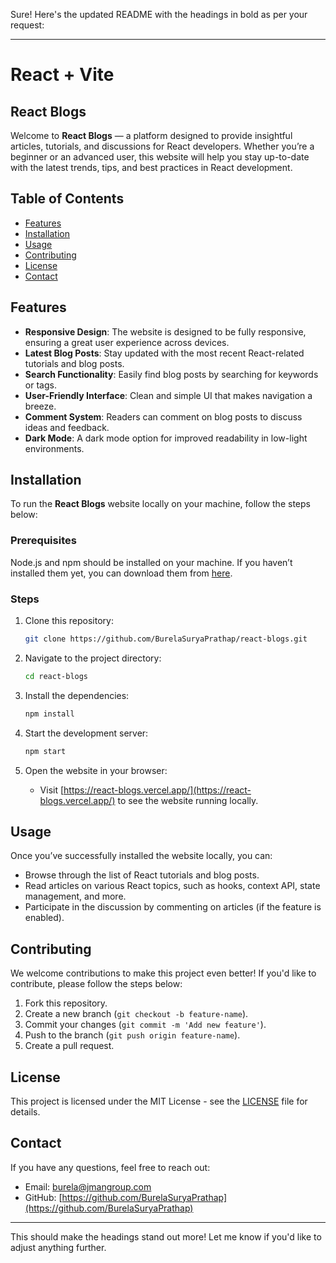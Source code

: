 Sure! Here's the updated README with the headings in bold as per your request:

---

# **React + Vite**

## **React Blogs**

Welcome to **React Blogs** — a platform designed to provide insightful articles, tutorials, and discussions for React developers. Whether you’re a beginner or an advanced user, this website will help you stay up-to-date with the latest trends, tips, and best practices in React development.

## **Table of Contents**
- [Features](#features)
- [Installation](#installation)
- [Usage](#usage)
- [Contributing](#contributing)
- [License](#license)
- [Contact](#contact)

## **Features**
- **Responsive Design**: The website is designed to be fully responsive, ensuring a great user experience across devices.
- **Latest Blog Posts**: Stay updated with the most recent React-related tutorials and blog posts.
- **Search Functionality**: Easily find blog posts by searching for keywords or tags.
- **User-Friendly Interface**: Clean and simple UI that makes navigation a breeze.
- **Comment System**: Readers can comment on blog posts to discuss ideas and feedback.
- **Dark Mode**: A dark mode option for improved readability in low-light environments.

## **Installation**

To run the **React Blogs** website locally on your machine, follow the steps below:

### **Prerequisites**
Node.js and npm should be installed on your machine. If you haven’t installed them yet, you can download them from [here](https://nodejs.org/).

### **Steps**

1. Clone this repository:
   ```bash
   git clone https://github.com/BurelaSuryaPrathap/react-blogs.git
   ```

2. Navigate to the project directory:
   ```bash
   cd react-blogs
   ```

3. Install the dependencies:
   ```bash
   npm install
   ```

4. Start the development server:
   ```bash
   npm start
   ```

5. Open the website in your browser:
   - Visit [https://react-blogs.vercel.app/](https://react-blogs.vercel.app/) to see the website running locally.

## **Usage**

Once you’ve successfully installed the website locally, you can:

- Browse through the list of React tutorials and blog posts.
- Read articles on various React topics, such as hooks, context API, state management, and more.
- Participate in the discussion by commenting on articles (if the feature is enabled).

## **Contributing**

We welcome contributions to make this project even better! If you'd like to contribute, please follow the steps below:

1. Fork this repository.
2. Create a new branch (`git checkout -b feature-name`).
3. Commit your changes (`git commit -m 'Add new feature'`).
4. Push to the branch (`git push origin feature-name`).
5. Create a pull request.

## **License**

This project is licensed under the MIT License - see the [LICENSE](LICENSE) file for details.

## **Contact**

If you have any questions, feel free to reach out:

- Email: burela@jmangroup.com
- GitHub: [https://github.com/BurelaSuryaPrathap](https://github.com/BurelaSuryaPrathap)

---

This should make the headings stand out more! Let me know if you'd like to adjust anything further.

 
 
